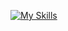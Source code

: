 [![My Skills](https://skillicons.dev/icons?i=js,react,nextjs,materialui,ts,html,css,gcp,express,firebase,github,graphql,redux,heroku,gcp)](https://skillicons.dev)

<!--
**krik-chry/krik-chry** is a ✨ _special_ ✨ repository because its `README.md` (this file) appears on your GitHub profile.

Here are some ideas to get you started:

- 🔭 I’m currently working on ...
- 🌱 I’m currently learning ...
- 👯 I’m looking to collaborate on ...
- 🤔 I’m looking for help with ...
- 💬 Ask me about ...
- 📫 How to reach me: ...
- 😄 Pronouns: ...
- ⚡ Fun fact: ...
-->

